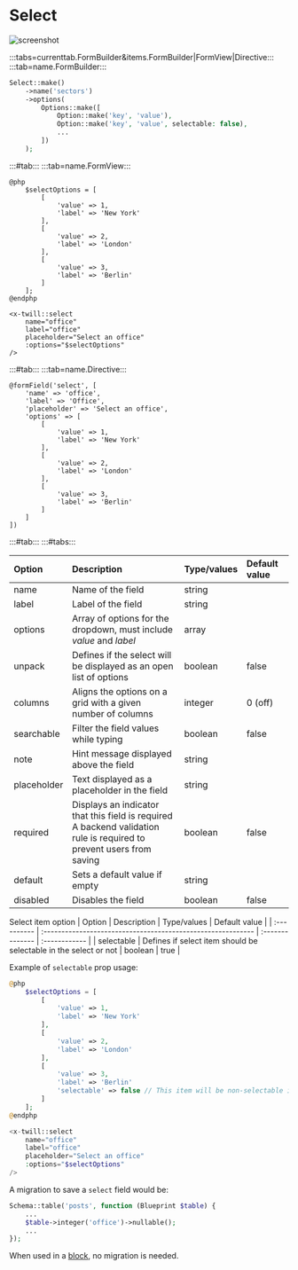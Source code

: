 # Select

![screenshot](/assets/select.png)

:::tabs=currenttab.FormBuilder&items.FormBuilder|FormView|Directive:::
:::tab=name.FormBuilder:::

```php
Select::make()
    ->name('sectors')
    ->options(
        Options::make([
            Option::make('key', 'value'),
            Option::make('key', 'value', selectable: false),
            ...
        ])
    );
```

:::#tab:::
:::tab=name.FormView:::

```blade
@php
    $selectOptions = [
        [
            'value' => 1,
            'label' => 'New York'
        ],
        [
            'value' => 2,
            'label' => 'London'
        ],
        [
            'value' => 3,
            'label' => 'Berlin'
        ]
    ];
@endphp

<x-twill::select 
    name="office"
    label="office"
    placeholder="Select an office"
    :options="$selectOptions"
/>
```

:::#tab:::
:::tab=name.Directive:::

```blade
@formField('select', [
    'name' => 'office',
    'label' => 'Office',
    'placeholder' => 'Select an office',
    'options' => [
        [
            'value' => 1,
            'label' => 'New York'
        ],
        [
            'value' => 2,
            'label' => 'London'
        ],
        [
            'value' => 3,
            'label' => 'Berlin'
        ]
    ]
])
```

:::#tab:::
:::#tabs:::

| Option      | Description                                                                                                              | Type/values | Default value |
|:------------|:-------------------------------------------------------------------------------------------------------------------------|:------------|:--------------|
| name        | Name of the field                                                                                                        | string      |               |
| label       | Label of the field                                                                                                       | string      |               |
| options     | Array of options for the dropdown, must include _value_ and _label_                                                      | array       |               |
| unpack      | Defines if the select will be displayed as an open list of options                                                       | boolean     | false         |
| columns     | Aligns the options on a grid with a given number of columns                                                              | integer     | 0 (off)       |
| searchable  | Filter the field values while typing                                                                                     | boolean     | false         |
| note        | Hint message displayed above the field                                                                                   | string      |               |
| placeholder | Text displayed as a placeholder in the field                                                                             | string      |               |
| required    | Displays an indicator that this field is required<br/>A backend validation rule is required to prevent users from saving | boolean     | false         |
| default     | 	Sets a default value if empty	      	                                                                                   | string      |               |
| disabled    | Disables the field                                                                                                       | boolean     | false         | 

Select item option
| Option | Description | Type/values | Default value |
| :---------- | :----------------------------------------------------------- | :-------------- | :------------ |
| selectable | Defines if select item should be selectable in the select or not | boolean | true |

Example of `selectable` prop usage:

```php
@php
    $selectOptions = [
        [
            'value' => 1,
            'label' => 'New York'
        ],
        [
            'value' => 2,
            'label' => 'London'
        ],
        [
            'value' => 3,
            'label' => 'Berlin'
            'selectable' => false // This item will be non-selectable in the select form component
        ]
    ];
@endphp

<x-twill::select 
    name="office"
    label="office"
    placeholder="Select an office"
    :options="$selectOptions"
/>
```

A migration to save a `select` field would be:

```php
Schema::table('posts', function (Blueprint $table) {
    ...
    $table->integer('office')->nullable();
    ...
});
```

When used in a [block](../5_block-editor), no migration is needed.
